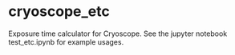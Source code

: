 # cryoscope_etc

Exposure time calculator for Cryoscope. See the jupyter notebook test_etc.ipynb for example usages. 